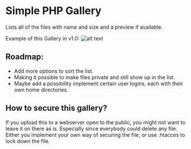 # Simple PHP Gallery
Lists all of the files with name and size and a preview if available.

Example of this Gallery in v1.0:
![alt text](https://i.callonz.com/bb658b01.png)

## Roadmap:
* Add more options to sort the list.
* Making it possible to make files private and still show up in the list.
* Maybe add a possibility implement certain user logins, each with their own home directories. 
## How to secure this gallery?
If you upload this to a webserver open to the public, you might not want to leave it on there as is. Especially since everybody could delete any file. Either you implement your own way of securing the file, or use .htacces to lock down the file.
